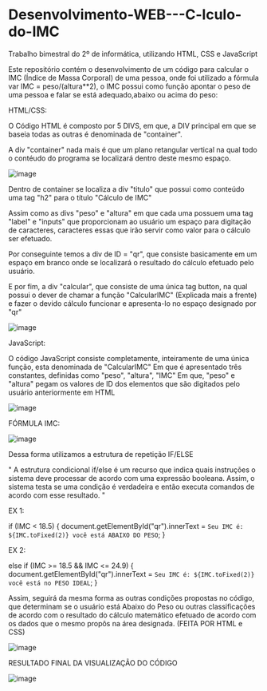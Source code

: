 # Desenvolvimento-WEB---C-lculo-do-IMC
Trabalho bimestral do 2º de informática, utilizando HTML, CSS e JavaScript

Este repositório contém o desenvolvimento de um código para calcular o IMC (Índice de Massa Corporal) de uma pessoa, onde foi utilizado a fórmula var IMC = peso/(altura**2), o IMC possui como função
apontar o peso de uma pessoa e falar se está adequado,abaixo ou acima do peso:

HTML/CSS:

O Código HTML é composto por 5 DIVS, em que, a DIV principal em que se baseia todas as outras é denominada de "container".

A div "container" nada mais é que um plano retangular vertical na qual todo o contéudo do programa se localizará dentro deste mesmo espaço.

![image](https://user-images.githubusercontent.com/111540350/228675045-d0ff732a-5fa8-4117-aea6-02a65e2b0a51.png)

Dentro de container se localiza a div "titulo" que possui como conteúdo uma tag "h2" para o título "Cálculo de IMC"

Assim como as divs "peso" e "altura" em que cada uma possuem uma tag "label" e "inputs" que proporcionam ao usuário um espaço para digitação de caracteres, caracteres essas que irão servir como valor para o cálculo ser efetuado.

Por conseguinte temos a div de ID = "qr", que consiste basicamente em um espaço em branco onde se localizará o resultado do cálculo efetuado pelo usuário.

E por fim, a div "calcular", que consiste de uma única tag button, na qual possui o dever de chamar a função "CalcularIMC" (Explicada mais a frente) e fazer o devido cálculo funcionar e apresenta-lo no espaço designado por "qr"

![image](https://user-images.githubusercontent.com/111540350/228675345-9aeda5ec-29d1-40ee-b716-df2c2bee6939.png)




JavaScript:

O código JavaScript consiste completamente, inteiramente de uma única função, esta denominada de "CalcularIMC"
Em que é apresentado três constantes, definidas como "peso", "altura", "IMC"
Em que, "peso" e "altura" pegam os valores de ID dos elementos que são digitados pelo usuário anteriormente em HTML

![image](https://user-images.githubusercontent.com/111540350/228522823-8c1cb5b8-c2a6-4434-9da4-b04255bad861.png)

FÓRMULA IMC: 

![image](https://user-images.githubusercontent.com/111540350/228520265-271a6ec0-2360-4d91-ad48-d187c9d1f194.png)


Dessa forma utilizamos a estrutura de repetição IF/ELSE

" A estrutura condicional if/else é um recurso que indica quais instruções o sistema deve processar de acordo com uma expressão booleana. Assim, o sistema testa se uma condição é verdadeira e então executa comandos de acordo com esse resultado. "

EX 1:

if (IMC < 18.5) {
        document.getElementById("qr").innerText = `Seu IMC é: ${IMC.toFixed(2)} você está ABAIXO DO PESO`;
    }

EX 2:

else if (IMC >= 18.5 && IMC <= 24.9) {
        document.getElementById("qr").innerText = `Seu IMC é: ${IMC.toFixed(2)} você está no PESO IDEAL`;
    }
    
Assim, seguirá da mesma forma as outras condições propostas no código, que determinam se o usuário está Abaixo do Peso ou outras classificações de acordo com o resultado do cálculo matemático efetuado de acordo com os dados que o mesmo propôs na área designada. (FEITA POR HTML e CSS)

![image](https://user-images.githubusercontent.com/111540350/228518298-b9e311d4-daf3-4117-b4a9-99809e59a2a2.png)

RESULTADO FINAL DA VISUALIZAÇÃO DO CÓDIGO

![image](https://user-images.githubusercontent.com/111540350/228523219-32dc9e6c-62d2-4d0c-bced-4250c73243d4.png)









   
